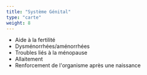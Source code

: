 ```yaml
---
title: "Système Génital"
type: "carte"
weight: 8
---
```


* Aide à la fertilité
* Dysménorrhées/aménorrhées
* Troubles liés à la ménopause
* Allaitement
* Renforcement de l'organisme après une naissance
